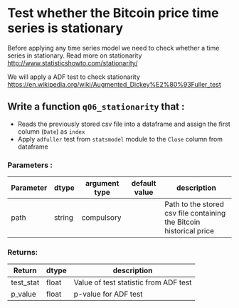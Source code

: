 # Test whether the Bitcoin price time series is stationary

Before applying any time series model we need to check whether a time series in stationary.
Read more on stationarity
http://www.statisticshowto.com/stationarity/

We will apply a ADF test to check stationarity https://en.wikipedia.org/wiki/Augmented_Dickey%E2%80%93Fuller_test

## Write a function `q06_stationarity` that :
- Reads the previously stored csv file into a dataframe and assign the first column (`Date`) as `index`
- Apply `adfuller` test from `statsmodel` module to the `Close` column from dataframe

### Parameters :
| Parameter | dtype | argument type | default value | description |
| --- | --- | --- | --- | --- |
| path | string | compulsory |  | Path to the stored csv file containing the Bitcoin historical price|

### Returns:
| Return | dtype | description |
| --- | --- | --- |
| test_stat | float | Value of test statistic from ADF test|
| p_value | float | p-value for ADF test|

